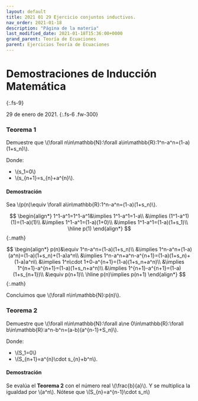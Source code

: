 ```yaml
---
layout: default
title: 2021 01 29 Ejercicio conjuntos inductivos.
nav_order: 2021-01-18
description: "Página de la materia"
last_modified_date: 2021-01-18T15:36:00+0000
grand_parent: Teoría de Ecuaciones
parent: Ejercicios Teoría de Ecuaciones
---
```


# Demostraciones de&nbsp;<span class="deg-sitio deg-sitio-texto">Inducción Matemática</span>
{:.fs-9}

29 de enero de 2021.
{:.fs-6 .fw-300}

### Teorema&nbsp;<span class="deg-sitio deg-sitio-texto">1</span>

Demuestre que \\(\forall n\in\mathbb{N}:\forall a\in\mathbb{R}:1^n-a^n=(1-a)(1+s_n)\\).

Donde:

* \\(s_1=0\\)
* \\(s_{n+1}=s_{n}+a^{n}\\).

#### Demostración

Sea \\(p(n)\equiv \forall a\in\mathbb{R}:1^n-a^n=(1-a)(1+s_n)\\).

$$
\begin{align*}
1^1-a^1=1^1-a^1&\implies 1^1-a^1=1-a\\
&\implies (1^1-a^1)(1)=(1-a)(1)\\
&\implies 1^1-a^1=(1-a)(1+0)\\
&\implies 1^1-a^1=(1-a)(1+s_1)\\
\hline
p(1)
\end{align*}
$$
{:.math}

$$
\begin{align*}
p(n)&\equiv 1^n-a^n=(1-a)(1+s_n)\\
&\implies 1^n-a^n+(1-a)(a^n)=(1-a)(1+s_n)+(1-a)a^n\\
&\implies 1^n-a^n+a^n-a^{n+1}=(1-a)(1+s_n)+(1-a)a^n\\
&\implies 1^n\cdot 1+0-a^{n+1}=(1-a)(1+s_n+a^n)\\
&\implies 1^{n+1}-a^{n+1}=(1-a)(1+s_n+a^n)\\
&\implies 1^{n+1}-a^{n+1}=(1-a)(1+s_{n+1})\\
&\equiv p(n+1)\\
\hline
p(n)\implies p(n+1)
\end{align*}
$$
{:.math}

Concluimos que \\(\forall n\in\mathbb{N}:p(n)\\).

### Teorema&nbsp;<span class="deg-sitio deg-sitio-texto">2</span>

Demuestre que \\(\forall n\in\mathbb{N}:\forall a\ne 0\in\mathbb{R}:\forall b\in\mathbb{R}:a^n-b^n=(a-b)(a^{n-1}+S_n)\\).

Donde:

* \\(S_1=0\\)
* \\(S_{n+1}=a^{n}\cdot s_{n}+b^n\\).

#### Demostración

Se evalúa el **Teorema&nbsp;<span class="deg-sitio deg-sitio-texto">2</span>** con el número real \\(\frac{b}{a}\\). Y se multiplica la igualdad por \\(a^n\\). Nótese que \\(S_{n}=a^{n-1}\cdot s_n\\)



















